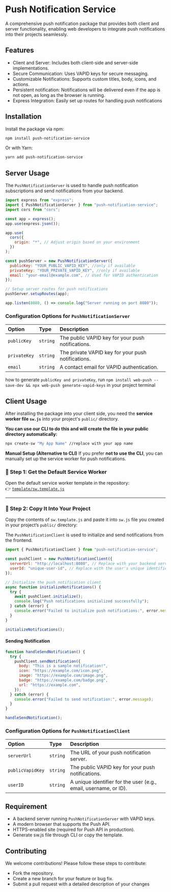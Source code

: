 # Push Notification Service

A comprehensive push notification package that provides both client and server functionality, enabling web developers to integrate push notifications into their projects seamlessly.

## Features

- Client and Server: Includes both client-side and server-side implementations.
- Secure Communication: Uses VAPID keys for secure messaging.
- Customizable Notifications: Supports custom titles, body, icons, and actions.
- Persistent notification: Notifications will be delivered even if the app is not open, as long as the browser is running.
- Express Integration: Easily set up routes for handling push notifications

## Installation

Install the package via npm:

```bash
npm install push-notification-service
```

Or with Yarn:

```bash
yarn add push-notification-service
```

## Server Usage

The `PushNotificationServer` is used to handle push notification subscriptions and send notifications from your backend.

```javascript
import express from "express";
import { PushNotificationServer } from "push-notification-service";
import cors from "cors";

const app = express();
app.use(express.json());

app.use(
  cors({
    origin: "*", // Adjust origin based on your environment
  })
);

const pushServer = new PushNotificationServer({
  publicKey: "YOUR_PUBLIC_VAPID_KEY", //only if available
  privateKey: "YOUR_PRIVATE_VAPID_KEY", //only if available
  email: "your-email@example.com", // Used for VAPID authentication
});

// Setup server routes for push notifications
pushServer.setupRoutes(app);

app.listen(8080, () => console.log("Server running on port 8080"));
```

### Configuration Options for `PushNotificationServer`

| Option       | Type     | Description                                        |
| :----------- | :------- | :------------------------------------------------- |
| `publicKey`  | `string` | The public VAPID key for your push notifications.  |
| `privateKey` | `string` | The private VAPID key for your push notifications. |
| `email`      | `string` | A contact email for VAPID authentication.          |

how to generate `publicKey and privateKey`, run `npm install web-push --save-dev && npx web-push generate-vapid-keys` in your project terminal

## Client Usage

After installing the package into your client side, you need the **service worker file `sw.js`** into your project's `public/` directory.

**You can use our CLI to do this and will create the file in your public directory automatically:**

```bash
npx create-sw "My App Name" //replace with your app name
```

**Manual Setup (Alternative to CLI)**
If you prefer **not to use the CLI**, you can manually set up the service worker for push notifications.

### 📁 Step 1: Get the Default Service Worker

Open the default service worker template in the repository:  
👉 [`template/sw.template.js`](https://github.com/John-Fixit/push-notification-service-package/blob/master/template/sw.template.js)

---

### 📂 Step 2: Copy It Into Your Project

Copy the contents of `sw.template.js` and paste it into `sw.js` file you created in your project’s `public/` directory:

The `PushNotificationClient` is used to initialize and send notifications from the frontend.

```javascript
import { PushNotificationClient } from "push-notification-service";

const pushClient = new PushNotificationClient({
  serverUrl: "http://localhost:8080", // Replace with your backend server(Node.js) URL
  userId: "unique-user-id", // Replace with the user's unique identifier(anything for your identifier)
});

// Initialize the push notification client
async function initializeNotifications() {
  try {
    await pushClient.initialize();
    console.log("Push notifications initialized successfully");
  } catch (error) {
    console.error("Failed to initialize push notifications:", error.message);
  }
}

initializeNotifications();
```

#### Sending Notification

```javascript
function handleSendNotification() {
  try {
    pushClient.sendNotification({
      body: "This is a sample notification!",
      icon: "https://example.com/icon.png",
      image: "https://example.com/image.png",
      badge: "https://example.com/badge.png",
      url: "https://example.com",
    });
  } catch (error) {
    console.error("Failed to send notification:", error.message);
  }
}

handleSendNotification();
```

### Configuration Options for `PushNotificationClient`

| Option           | Type     | Description                                                      |
| :--------------- | :------- | :--------------------------------------------------------------- |
| `serverUrl`      | `string` | The URL of your push notification server.                        |
| `publicVapidKey` | `string` | The public VAPID key for your push notifications.                |
| `userID`         | `string` | A unique identifier for the user (e.g., email, username, or ID). |

## Requirement

- A backend server running `PushNotificationServer` with VAPID keys.
- A modern browser that supports the Push API.
- HTTPS-enabled site (required for Push API in production).
- Generate sw.js file through CLI or copy the template.

## Contributing

We welcome contributions! Please follow these steps to contribute:

- Fork the repository.
- Create a new branch for your feature or bug fix.
- Submit a pull request with a detailed description of your changes
